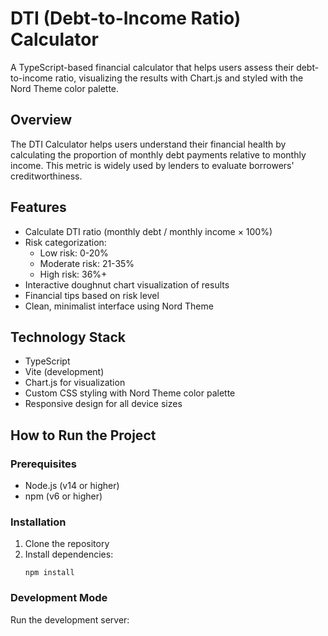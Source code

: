 # DTI (Debt-to-Income Ratio) Calculator

A TypeScript-based financial calculator that helps users assess their debt-to-income ratio, visualizing the results with Chart.js and styled with the Nord Theme color palette.

## Overview

The DTI Calculator helps users understand their financial health by calculating the proportion of monthly debt payments relative to monthly income. This metric is widely used by lenders to evaluate borrowers' creditworthiness.

## Features

- Calculate DTI ratio (monthly debt / monthly income × 100%)
- Risk categorization:
  - Low risk: 0-20%
  - Moderate risk: 21-35%
  - High risk: 36%+
- Interactive doughnut chart visualization of results
- Financial tips based on risk level
- Clean, minimalist interface using Nord Theme

## Technology Stack

- TypeScript
- Vite (development)
- Chart.js for visualization
- Custom CSS styling with Nord Theme color palette
- Responsive design for all device sizes

## How to Run the Project

### Prerequisites

- Node.js (v14 or higher)
- npm (v6 or higher)

### Installation

1. Clone the repository
2. Install dependencies:
   ```
   npm install
   ```

### Development Mode

Run the development server:
